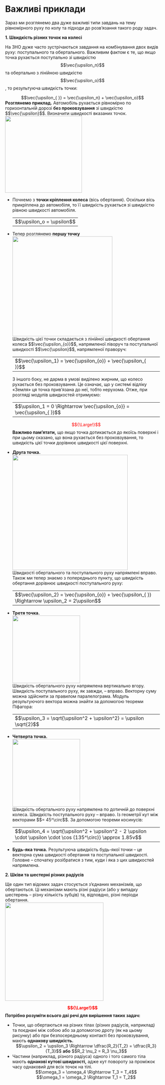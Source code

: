 # Важливi приклади

Зараз ми розглянемо два дуже важливi типи завдань на тему рiвномiрного руху по колу та пiдходи до розв’язання такого роду задач.

<p class="p3"><span class="p1"><b>1. Швидкiсть рiзних точок на колесi</b></span></p>

На ЗНО дуже часто зустрiчаються завдання на комбiнування двох видiв руху: поступального та обертального. Важливим фактом є те, що якщо точка рухається поступально зi швидкiстю $$\vec{\upsilon_п}$$ та обертально з лiнiйною швидкiстю $$\vec{\upsilon_о}$$, то результуюча швидкiсть точки:

<div class="space" align="center">$$\vec{\upsilon_{ }} = \vec{\upsilon_п} + \vec{\upsilon_о}$$</div>

<div class="space"><b>Розглянемо приклад.</b> Автомобiль рухається рiвномiрно по горизонтальнiй дорозi <b>без проковзування</b> зi швидкiстю $$\vec{\upsilon}$$. Визначити швидкостi вказаних точок.</div>

<div class="space"><img class="image" width="250" src="https://rawgit.com/chudaol/ed-era-book-physics/master/images/chapter_3/16.png" /></div>

<ul>
<li>
<div class="space">Почнемо з <b>точки крiплення колеса</b> (вiсь обертання). Оскільки вiсь прикрiплена до автомобiля, то її швидкiсть рухається зi швидкiстю рiвною швидкостi автомобiля.</div>
<div class="space"><div class="centered-table-wrapper">
<table class="centered-table">
<tr class="eq">
<td class="eq">
<p1>$$\upsilon_о = \upsilon$$</p1>
</td>
</tr>
</table></div></div>
</li>
<li>
<div class="space">Тепер розглянемо <b>першу точку</b></div>

<div class="space"><img class="image" width="325" src="https://rawgit.com/chudaol/ed-era-book-physics/master/images/chapter_3/17.png" /></div>


<div class="space">Швидкiсть цiєї точки складається з лiнiйної швидкостi обертання колеса $$\vec{\upsilon_{о}}$$, напрямленої ліворуч та поступальної швидкостi $$\vec{\upsilon}$$, напрямленої праворуч:</div>
<div class="space"><div class="centered-table-wrapper">
<table class="centered-table">
<tr class="eq">
<td class="eq">
<p1>$$\vec{\upsilon_1} = \vec{\upsilon_{о}} + \vec{\upsilon_{ }}$$</p1>
</td>
</tr>
</table></div></div>

<div class="space">З iншого боку, не дарма в умовi видiлено жирним, що колесо рухається без проковзування. Це означає, що у системi вiдлiку «Земля» ця точка прив’язана до неї, тобто нерухома. Отже, при розглядi модулів швидкостей отримуємо:</div>
<div class="space"><div class="centered-table-wrapper">
<table class="centered-table">
<tr class="eq">
<td class="eq">
<p1>$$\upsilon_1 = 0 \Rightarrow \vec{\upsilon_{о}} = \vec{\upsilon_{ }}$$</p1>
</td>
</tr>
</table></div></div>

<font color="red">$${\Large!}$$</font>  <b>Важливо пам’ятати,</b> що якщо точка дотикається до якоїсь поверхнi i при цьому сказано, що вона рухається без проковзування, то швидкiсть цiєї точки дорiвнює швидкостi цiєї поверхнi.
</li>
<li>
<b>Друга точка.</b>

<div class="space"><img class="image" width="375" src="https://rawgit.com/chudaol/ed-era-book-physics/master/images/chapter_3/18.png" /></div>


<div class="space">Швидкостi обертального та поступального руху напрямленi вправо. Також ми тепер знаємо з попереднього пункту, що швидкiсть обертання дорiвнює швидкостi поступального руху:</div>
<div class="space"><div class="centered-table-wrapper">
<table class="centered-table">
<tr class="eq">
<td class="eq">
<p1>$$\vec{\upsilon_2} = \vec{\upsilon_{о}} + \vec{\upsilon_{ }} \Rightarrow \upsilon_2 = 2\upsilon$$</p1>
</td>
</tr>
</table></div></div>
</li>
<li>
<div class="space"><b>Третя точка.</b></div>

<div class="space"><img class="image" width="220"  src="https://rawgit.com/chudaol/ed-era-book-physics/master/images/chapter_3/19.png" /></div>


<div class="space">Швидкiсть обертального руху напрямлена вертикально вгору. Швидкiсть поступального руху, як завжди, – вправо. Векторну суму можна здiйснити за правилом паралелограма. Модуль результуючого вектора можна знайти за допомогою теореми Пiфагора:</div>

<div class="space"><div class="centered-table-wrapper">
<table class="centered-table">
<tr class="eq">
<td class="eq">
<p1>$$\upsilon_3 = \sqrt{\upsilon^2 + \upsilon^2} = \upsilon \sqrt{2}$$</p1>
</td>
</tr>
</table></div></div>
</li>
<li>
<div class="space"><b>Четверта точка.</b></div>

<div class="space"><img class="image" width="220" src="https://rawgit.com/chudaol/ed-era-book-physics/master/images/chapter_3/20.png" /></div>


<div class="space">Швидкiсть обертального руху напрямлена по дотичнiй до поверхнi колеса. Швидкiсть поступального руху – вправо. Iз геометрiї кут мiж векторами $$= 45^\circ$$. За допомогою теореми косинусiв:</div>
<div class="space"><div class="centered-table-wrapper">
<table class="centered-table">
<tr class="eq">
<td class="eq">
<p1>$$\upsilon_4 = \sqrt{\upsilon^2 + \upsilon^2 - 2 \upsilon \cdot \upsilon \cdot \cos (135^\circ)} \approx 1.85v$$</p1>
</td>
</tr>
</table></div></div>
</li>
<li>
<b>Будь-яка точка.</b> Результуюча швидкiсть будь-якої точки – це векторна сума швидкостi обертання та поступальної швидкостi. Головне – спочатку розiбратися з тим, куди i яка з цих швидкостей напрямлена.
</li>
</ul>

<p class="p3"><span class="p1"><b>2. Шкiви та шестернi рiзних радiусiв</b></span></p>
<div class="space">Ще один тип вiдомих задач стосується з’єднаних механiзмiв, що обертаються. Цi механiзми мають рiзнi радiуси (або у випадку шестерень – рiзну кiлькiсть зубцiв) та, вiдповдно, рiзнi перiоди обертання.</div>

<div class="space"><img class="image" width="320"  src="https://rawgit.com/chudaol/ed-era-book-physics/master/images/chapter_3/21.png" /></div>

<b><font color="red">$${\Large!}$$</font>  Потрiбно розумiти всього двi речi для вирiшення таких задач:</b>
<ul>
<li>
<div class="space">Точки, що обертаються на рiзних тiлах (рiзних радiусiв, наприклад) та поєднанi мiж собою або за допомогою дроту (як на цьому рисунку) або при безпосередньому контактi без проковзування, мають <b>однакову швидкiсть.</b></div>
<div align="center" class="space">$$\upsilon_2 = \upsilon_3 \Rightarrow \dfrac{R_2}{T_2} = \dfrac{R_3}{T_3}$$ <b>або</b> $$R_2 \nu_2 = R_3 \nu_3$$</div>
</li>
<li>
Частини (наприклад, рiзного радiуса) одного i того самого тiла мають <b>однаковi кутовi швидкостi,</b> адже кут повороту за промiжок часу однаковий для всiх точок на тiлi.
<div align="center">$$\omega_3 = \omega_4 \Rightarrow T_3 = T_4$$</div>
<div align="center">$$\omega_1 = \omega_2 \Rightarrow T_1 = T_2$$</div>
</li>
</ul>
